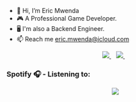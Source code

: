 - 👋 Hi, I’m Eric Mwenda
- 🎮 A Professional Game Developer.
- 🖥️ I'm also a Backend Engineer.
- 📫 Reach me eric.mwenda@icloud.com

<p align="center">
 <a href="https://twitter.com/eric__mwenda">
    <img src="https://img.shields.io/badge/Twitter-1DA1F2?style=for-the-badge&logo=twitter&logoColor=white" />
  </a>&nbsp;&nbsp;
 <a href="https://www.linkedin.com/in/eric-mwenda-6a61921a4/">
    <img src="https://img.shields.io/badge/linkedin-%230077B5.svg?&style=for-the-badge&logo=linkedin&logoColor=white" />
  </a>&nbsp;&nbsp;
 </p>
 
 ### Spotify 🎧 - Listening to:

 <p align="center">
<a href="https://spotify-github-profile.vercel.app/api/view?uid=31peigoadcpan23gue2aj5qf4rze&redirect=true">
  <img align="center" src="https://spotify-github-profile.vercel.app/api/view?uid=31peigoadcpan23gue2aj5qf4rze&cover_image=true&theme=natemoo-re&bar_color=53b14f&bar_color_cover=true"/>
</a>
</p>
 
<!---
Mwenda-Eric/Mwenda-Eric is a ✨ special ✨ repository because its `README.md` (this file) appears on your GitHub profile.
You can click the Preview link to take a look at your changes.
--->

